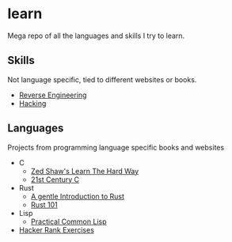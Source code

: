# learn
Mega repo of all the languages and skills I try to learn.

## Skills
Not language specific, tied to different websites or books.

+ [Reverse Engineering](./reversing/) 
+ [Hacking](./hacking/) 

## Languages
Projects from programming language specific books and websites

+ C
    + [Zed Shaw's Learn The Hard Way](./learn-the-hard-way/)
    + [21st Century C](./21st_century_c/) 
+ Rust
    + [A gentle Introduction to Rust](./rust/gentle_introduction/) 
    + [Rust 101](./rust/rust-101/) 
+ Lisp
    + [Practical Common Lisp](./practical-common-lisp)
+ [Hacker Rank Exercises](./hackerrank/)
